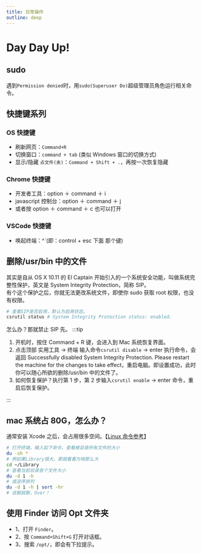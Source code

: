 ```yaml
---
title: 日常操作
outline: deep
---
```


# Day Day Up!

## sudo

遇到`Permission denied`时，用`sudo(Superuser Do)`超级管理员角色运行相关命令。

## 快捷键系列

### OS 快捷键

- 刷新网页：`Command+R`
- 切换窗口：`command + tab` (类似 Windows 窗口的切换方式)
- 显示/隐藏 `点文件(夹)`：`Command + Shift + .`，再按一次恢复隐藏

### Chrome 快捷键

- 开发者工具：option ＋ command ＋ i
- javascript 控制台：option ＋ command ＋ j
- 或者按 option ＋ command ＋ c 也可以打开

### VSCode 快捷键

- 唤起终端：^`(即：control + esc 下面 那个键)

## 删除/usr/bin 中的文件

其实是自从 OS X 10.11 的 El Captain 开始引入的一个系统安全功能，叫做系统完整性保护，英文是 System Integrity Protection，简称 SIP。  
有个这个保护之后，你就无法更改系统文件，即使你 sudo 获取 root 权限，也没有权限。

```bash
# 查看SIP是否启用，默认为启用状态。
csrutil status # System Integrity Protection status: enabled.
```

怎么办？那就禁止 SIP 先。
:::tip

1. 开机时，按住 Command + R 键，会进入到 Mac 系统恢复界面。
2. 点击顶部 实用工具 -> 终端 输入命令`csrutil disable` -> enter 执行命令，会返回 Successfully disabled System Integrity Protection. Please restart the machine for the changes to take effect，重启电脑。即设置成功，此时你可以随心所欲的删除/usr/bin 中的文件了。
3. 如何恢复保护？执行第 1 步，第 2 步输入`csrutil enable` -> enter 命令，重启后恢复保护。

:::

## mac 系统占 80G，怎么办？

通常安装 Xcode 之后，会占用很多空间。【[Linux 命令参考](/mac/linux/os-command.html)】

```bash
# 打开终端，输入如下命令，查看根目录所有文件的大小
du -sh *
# 例如果Library很大，那就看看为啥那么大
cd ~/Library
# 查看当前目录各个文件大小
du -d 1 -h
# 或逆序排列
du -d 1 -h | sort -hr
# 该删就删，Over！
```

## 使用 Finder 访问 Opt 文件夹

- 1、打开 `Finder`。
- 2、按 `Command+Shift+G` 打开对话框。
- 3、搜索 `/opt/`，即会有下拉提示。
